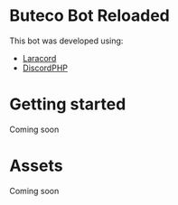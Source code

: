# Buteco Bot Reloaded

This bot was developed using:
- [Laracord](https://laracord.com/)
- [DiscordPHP](https://github.com/discord-php/DiscordPHP)

# Getting started

Coming soon

# Assets

Coming soon